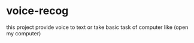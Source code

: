 # voice-recog
this project provide voice to text or take basic task of computer like (open my computer)
